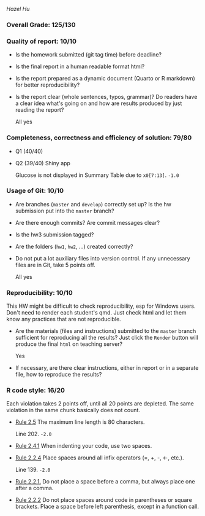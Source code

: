 *Hazel Hu*

### Overall Grade: 125/130

### Quality of report: 10/10

- Is the homework submitted (git tag time) before deadline? 

- Is the final report in a human readable format html? 

- Is the report prepared as a dynamic document (Quarto or R markdown) for better reproducibility?

- Is the report clear (whole sentences, typos, grammar)? Do readers have a clear idea what's going on and how are results produced by just reading the report? 

    All yes

### Completeness, correctness and efficiency of solution: 79/80

- Q1 (40/40)

- Q2 (39/40) Shiny app

    Glucose is not displayed in Summary Table due to `x0[7:13]`. `-1.0`

	    
### Usage of Git: 10/10

- Are branches (`master` and `develop`) correctly set up? Is the hw submission put into the `master` branch?

- Are there enough commits? Are commit messages clear? 
          
- Is the hw3 submission tagged? 

- Are the folders (`hw1`, `hw2`, ...) created correctly? 
  
- Do not put a lot auxiliary files into version control. If any unnecessary files are in Git, take 5 points off.

    All yes

### Reproducibility: 10/10

This HW might be difficult to check reproducibility, esp for Windows users. Don't need to render each student's qmd. Just check html and let them know any practices that are not reproducible. 

- Are the materials (files and instructions) submitted to the `master` branch sufficient for reproducing all the results? Just click the `Render` button will produce the final `html` on teaching server? 

    Yes

- If necessary, are there clear instructions, either in report or in a separate file, how to reproduce the results?

### R code style: 16/20

Each violation takes 2 points off, until all 20 points are depleted. The same violation in the same chunk basically does not count.

- [Rule 2.5](https://style.tidyverse.org/syntax.html#long-lines) The maximum line length is 80 characters.  

    Line 202. `-2.0`

- [Rule 2.4.1](https://style.tidyverse.org/syntax.html#indenting) When indenting your code, use two spaces.  

- [Rule 2.2.4](https://style.tidyverse.org/syntax.html#infix-operators) Place spaces around all infix operators (=, +, -, &lt;-, etc.). 

    Line 139. `-2.0`

- [Rule 2.2.1.](https://style.tidyverse.org/syntax.html#commas) Do not place a space before a comma, but always place one after a comma.  

- [Rule 2.2.2](https://style.tidyverse.org/syntax.html#parentheses) Do not place spaces around code in parentheses or square brackets. Place a space before left parenthesis, except in a function call.
